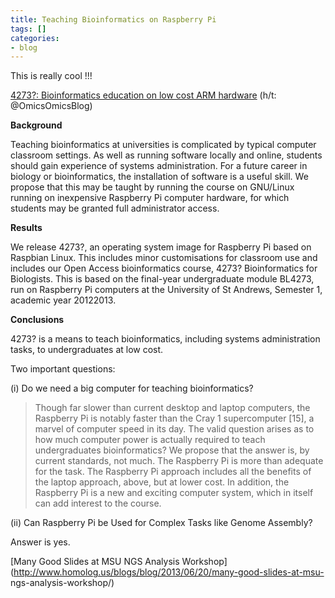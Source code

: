 ```yaml
---
title: Teaching Bioinformatics on Raspberry Pi
tags: []
categories:
- blog
---
```

This is really cool !!!
<!--more-->

[4273?: Bioinformatics education on low cost ARM
hardware](http://www.biomedcentral.com/1471-2105/14/243) (h/t:
@OmicsOmicsBlog)

>

**Background**

Teaching bioinformatics at universities is complicated by typical computer
classroom settings. As well as running software locally and online, students
should gain experience of systems administration. For a future career in
biology or bioinformatics, the installation of software is a useful skill. We
propose that this may be taught by running the course on GNU/Linux running on
inexpensive Raspberry Pi computer hardware, for which students may be granted
full administrator access.

**Results**

We release 4273?, an operating system image for Raspberry Pi based on Raspbian
Linux. This includes minor customisations for classroom use and includes our
Open Access bioinformatics course, 4273? Bioinformatics for Biologists. This
is based on the final-year undergraduate module BL4273, run on Raspberry Pi
computers at the University of St Andrews, Semester 1, academic year 20122013.

**Conclusions**

4273? is a means to teach bioinformatics, including systems administration
tasks, to undergraduates at low cost.

Two important questions:

(i) Do we need a big computer for teaching bioinformatics?

> Though far slower than current desktop and laptop computers, the Raspberry
Pi is notably faster than the Cray 1 supercomputer [15], a marvel of computer
speed in its day. The valid question arises as to how much computer power is
actually required to teach undergraduates bioinformatics? We propose that the
answer is, by current standards, not much. The Raspberry Pi is more than
adequate for the task. The Raspberry Pi approach includes all the benefits of
the laptop approach, above, but at lower cost. In addition, the Raspberry Pi
is a new and exciting computer system, which in itself can add interest to the
course.

(ii) Can Raspberry Pi be Used for Complex Tasks like Genome Assembly?

Answer is yes.

[Many Good Slides at MSU NGS Analysis
Workshop](http://www.homolog.us/blogs/blog/2013/06/20/many-good-slides-at-msu-
ngs-analysis-workshop/)

